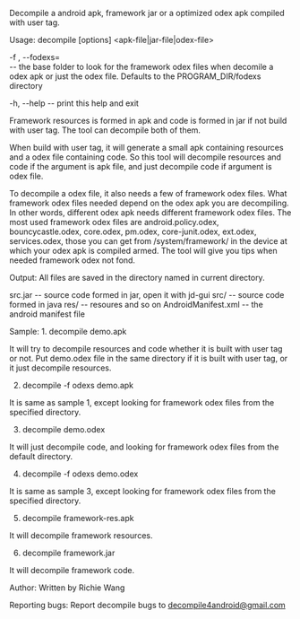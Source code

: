 Decompile a android apk, framework jar or a optimized odex apk compiled 
with user tag. 

Usage: decompile [options] <apk-file|jar-file|odex-file>

  -f <framewrok-odexs-dir>, --fodexs=<framework-odexs-dir>     
                        -- the base folder to look for the framework odex
                           files when decomile a odex apk or just the odex file.
                           Defaults to the PROGRAM_DIR/fodexs directory

  -h, --help            -- print this help and exit

Framework resources is formed in apk and code is formed in jar if not build
with user tag. The tool can decompile both of them.

When build with user tag, it will generate a small apk containing resources
and a odex file containing code. So this tool will decompile resources and
code if the argument is apk file, and just decompile code if argument is odex
file.

To decompile a odex file, it also needs a few of framework odex files. What
framework odex files needed depend on the odex apk you are decompiling. In
other words, different odex apk needs different framework odex files. The
most used framework odex files are android.policy.odex, bouncycastle.odex,
core.odex, pm.odex, core-junit.odex, ext.odex, services.odex, those you can
get from /system/framework/ in the device at which your odex apk is compiled
armed. The tool will give you tips when needed framework odex not fond.


Output:
  All files are saved in the directory named <apk> in current directory.

   src.jar                 -- source code formed in jar, open it with jd-gui
   src/                    -- source code formed in java
   res/                    -- resoures and so on
   AndroidManifest.xml     -- the android manifest file

Sample:
  1.
       decompile demo.apk 
  
  It will try to decompile resources and code whether it is built with user
  tag or not. Put demo.odex file in the same directory if it is built with
  user tag, or it just decompile resources.

  2.
       decompile -f odexs demo.apk 

  It is same as sample 1, except looking for framework odex files from the
  specified directory.

  3.
       decompile demo.odex 

  It will just decompile code, and looking for framework odex files from the
  default directory.

  4.
       decompile -f odexs demo.odex
  
  It is same as sample 3, except looking for framework odex files from the 
  specified directory.
  
  5.
      decompile framework-res.apk
  
  It will decompile framework resources.

  6.
      decompile framework.jar

  It will decompile framework code.

Author:
  Written by Richie Wang

Reporting bugs:
  Report decompile bugs to decompile4android@gmail.com

